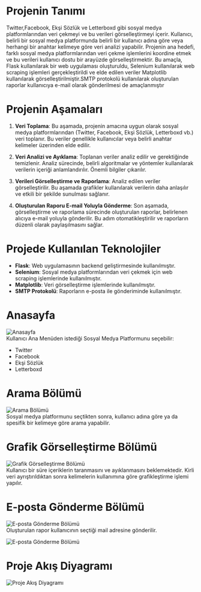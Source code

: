 # Projenin Tanımı

Twitter,Facebook, Ekşi Sözlük ve Letterboxd gibi sosyal medya platformlarından veri çekmeyi ve bu verileri görselleştirmeyi içerir. Kullanıcı, belirli bir sosyal medya platformunda belirli bir kullanıcı adına göre veya herhangi bir anahtar kelimeye göre veri analizi yapabilir.
Projenin ana hedefi, farklı sosyal medya platformlarından veri çekme işlemlerini koordine etmek ve bu verileri kullanıcı dostu bir arayüzde görselleştirmektir. Bu amaçla, Flask kullanılarak bir web uygulaması oluşturuldu, Selenium kullanılarak web scraping işlemleri gerçekleştirildi ve elde edilen veriler Matplotlib kullanılarak görselleştirilmiştir.SMTP protokolü kullanılarak oluşturulan raporlar kullanıcıya e-mail olarak gönderilmesi de amaçlanmıştır

# Projenin Aşamaları

1. **Veri Toplama**: Bu aşamada, projenin amacına uygun olarak sosyal medya platformlarından (Twitter, Facebook, Ekşi Sözlük, Letterboxd vb.) veri toplanır. Bu veriler genellikle kullanıcılar veya belirli anahtar kelimeler üzerinden elde edilir.

2. **Veri Analizi ve Ayıklama**: Toplanan veriler analiz edilir ve gerektiğinde temizlenir. Analiz sürecinde, belirli algoritmalar ve yöntemler kullanılarak verilerin içeriği anlamlandırılır. Önemli bilgiler çıkarılır.

3. **Verileri Görselleştirme ve Raporlama**: Analiz edilen veriler görselleştirilir. Bu aşamada grafikler kullanılarak verilerin daha anlaşılır ve etkili bir şekilde sunulması sağlanır.

4. **Oluşturulan Raporu E-mail Yoluyla Gönderme**: Son aşamada, görselleştirme ve raporlama sürecinde oluşturulan raporlar, belirlenen alıcıya e-mail yoluyla gönderilir. Bu adım otomatikleştirilir ve raporların düzenli olarak paylaşılmasını sağlar.

# Projede Kullanılan Teknolojiler

- **Flask**: Web uygulamasının backend geliştirmesinde kullanılmıştır.
- **Selenium**: Sosyal medya platformlarından veri çekmek için web scraping işlemlerinde kullanılmıştır.
- **Matplotlib**: Veri görselleştirme işlemlerinde kullanılmıştır.
- **SMTP Protokolü**: Raporların e-posta ile gönderiminde kullanılmıştır.

# Anasayfa
![Anasayfa](https://github.com/emirhandev/Sosyal-Medya-Analiz-Araci/blob/main/images/1.png)<br/>
Kullanıcı Ana Menüden istediği Sosyal Medya Platformunu seçebilir:
- Twitter
- Facebook
- Ekşi Sözlük
- Letterboxd

# Arama Bölümü
![Arama Bölümü](https://github.com/emirhandev/Sosyal-Medya-Analiz-Araci/blob/main/images/2.png)<br/>
Sosyal medya platformunu seçtikten sonra, kullanıcı adına göre ya da spesifik bir kelimeye göre arama yapabilir.

# Grafik Görselleştirme Bölümü
![Grafik Görselleştirme Bölümü](https://github.com/emirhandev/Sosyal-Medya-Analiz-Araci/blob/main/images/3.png)<br/>
Kullanıcı bir süre içeriklerin taranmasını ve ayıklanmasını beklemektedir. Kirli veri ayrıştırıldıktan sonra kelimelerin kullanımına göre grafikleştirme işlemi yapılır.

# E-posta Gönderme Bölümü
![E-posta Gönderme Bölümü](https://github.com/emirhandev/Sosyal-Medya-Analiz-Araci/blob/main/images/4.png)<br/>
Oluşturulan rapor kullanıcının seçtiği mail adresine gönderilir.

![E-posta Gönderme Bölümü](https://github.com/emirhandev/Sosyal-Medya-Analiz-Araci/blob/main/images/5.png)<br/>

# Proje Akış Diyagramı
![Proje Akış Diyagramı](https://github.com/emirhandev/Sosyal-Medya-Analiz-Araci/blob/main/images/6.png)<br/>

